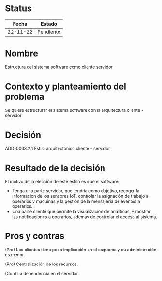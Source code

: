 # Status

| Fecha    | Estado    |
| -------- | --------- |
| 22-11-22 | Pendiente |

# Nombre

Estructura del sistema software como cliente servidor

# Contexto y planteamiento del problema

Se quiere estructurar el sistema software con la arquitectura cliente - servidor

# Decisión

ADD-0003.2.1 Estilo arquitectónico cliente - servidor

# Resultado de la decisión

El motivo de la elección de este estilo es que el software:

- Tenga una parte servidor, que tendria como objetivo, recoger la informacion de los sensores IoT,
  controlar la asignación de trabajo a operarios y maquinas y la gestión de la mensajeria de eventos a operarios.
- Una parte cliente que permite la visualización de analíticas, y mostrar las notificaciones a operarios, ademas de
  controlar el acceso al sistema.

# Pros y contras

(Pro) Los clientes tiene poca implicación en el esquema y su administración es menor.

(Pro) Centralización de los recursos.

(Con) La dependencia en el servidor.
